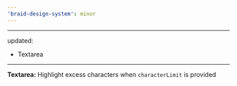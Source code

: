 ```yaml
---
'braid-design-system': minor
---
```


---
updated:
  - Textarea
---

**Textarea:** Highlight excess characters when `characterLimit` is provided
